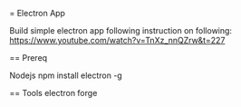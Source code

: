 = Electron App

Build simple electron app following instruction on 
following: https://www.youtube.com/watch?v=TnXz_nnQZrw&t=227

== Prereq

Nodejs
npm install electron -g

== Tools 
electron forge
